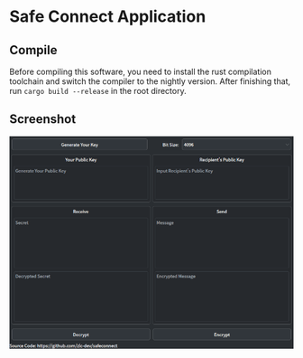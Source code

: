 # Safe Connect Application

## Compile

Before compiling this software, you need to install the rust compilation toolchain and switch the compiler to the nightly version.
After finishing that, run `cargo build --release` in the root directory.

## Screenshot

![Screenshot](asset/image/screenshot.png)
